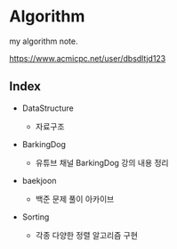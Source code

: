 # Algorithm


 my algorithm note.


https://www.acmicpc.net/user/dbsdltjd123


## Index

- DataStructure
  - 자료구조
  
- BarkingDog
  - 유튜브 채널 BarkingDog 강의 내용 정리

- baekjoon
  - 백준 문제 풀이 아카이브

- Sorting
  - 각종 다양한 정렬 알고리즘 구현
  
